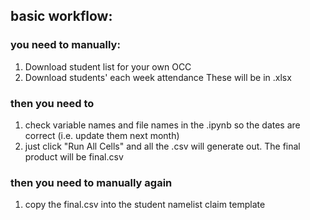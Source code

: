 ## basic workflow:

### you need to manually:
1. Download student list for your own OCC
2. Download students' each week attendance
These will be in .xlsx

### then you need to
1. check variable names and file names in the .ipynb so the dates are correct (i.e. update them next month)
2. just click "Run All Cells" and all the .csv will generate out. The final product will be final.csv

### then you need to manually again
1. copy the final.csv into the student namelist claim template
